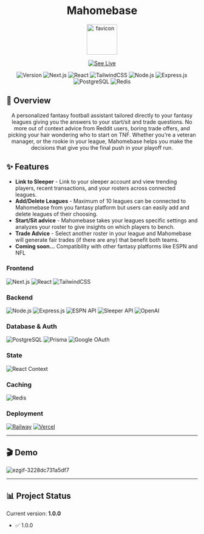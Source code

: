 <div align="center">
  
# **Mahomebase**

<img width="80" height="80" alt="favicon" src="https://github.com/user-attachments/assets/03399f95-2349-4fab-ad4f-7dffbdb55a30" />

[![See Live](https://img.shields.io/badge/🎬_See_Live-View_Demo-FF6B6B?style=for-the-badge&logoColor=white)](https://mahomebasefantasy.com/)

![Version](https://img.shields.io/badge/version-1.0.0-blue)
![Next.js](https://img.shields.io/badge/Next.js-000000?style=flat&logo=next.js&logoColor=white)
![React](https://img.shields.io/badge/React-20232A?style=flat&logo=react&logoColor=61DAFB)
![TailwindCSS](https://img.shields.io/badge/Tailwind_CSS-38B2AC?style=flat&logo=tailwind-css&logoColor=white)
![Node.js](https://img.shields.io/badge/Node.js-43853D?style=flat&logo=node.js&logoColor=white)
![Express.js](https://img.shields.io/badge/Express.js-404D59?style=flat&logo=express&logoColor=white)
![PostgreSQL](https://img.shields.io/badge/PostgreSQL-316192?style=flat&logo=postgresql&logoColor=white)
![Redis](https://img.shields.io/badge/Redis-DC382D?style=flat&logo=redis&logoColor=white)

</div>

## 🚀 Overview

<div align="center">
A personalized fantasy football assistant tailored directly to your fantasy leagues giving you the answers to your start/sit and trade questions. No more out of context advice from Reddit users, boring trade offers, and picking your hair wondering who to start on TNF. Whether you're a veteran manager, or the rookie in your league, Mahomebase helps you make the decisions that give you the final push in your playoff run.
</div>

## ✨ Features

* **Link to Sleeper** - Link to your sleeper account and view trending players, recent transactions, and your rosters across connected leagues.
* **Add/Delete Leagues** - Maximum of 10 leagues can be connected to Mahomebase from you fantasy platform but users can easily add and delete leagues of their choosing. 
* **Start/Sit advice** - Mahomebase takes your leagues specific settings and analyzes your roster to give insights on which players to bench.
* **Trade Advice** - Select another roster in your league and Mahomebase will generate fair trades (if there are any) that benefit both teams.
* **Coming soon...** Compatibility with other fantasy platforms like ESPN and NFL

### Frontend
![Next.js](https://img.shields.io/badge/Next.js-000000?style=for-the-badge&logo=next.js&logoColor=white)
![React](https://img.shields.io/badge/React-20232A?style=for-the-badge&logo=react&logoColor=61DAFB)
![TailwindCSS](https://img.shields.io/badge/Tailwind_CSS-38B2AC?style=for-the-badge&logo=tailwind-css&logoColor=white)

### Backend
![Node.js](https://img.shields.io/badge/Node.js-43853D?style=for-the-badge&logo=node.js&logoColor=white)
![Express.js](https://img.shields.io/badge/Express.js-404D59?style=for-the-badge&logo=express&logoColor=white)
![ESPN API](https://img.shields.io/badge/ESPN_API-FF0000?style=for-the-badge&logoColor=white)
![Sleeper API](https://img.shields.io/badge/Sleeper_API-00008B?style=for-the-badge&logoColor=white)
![OpenAI](https://img.shields.io/badge/OpenAI-412991?style=for-the-badge&logo=openai&logoColor=white)

### Database & Auth
![PostgreSQL](https://img.shields.io/badge/PostgreSQL-316192?style=for-the-badge&logo=postgresql&logoColor=white)
![Prisma](https://img.shields.io/badge/Prisma-3982CE?style=for-the-badge&logo=Prisma&logoColor=white)
![Google OAuth](https://img.shields.io/badge/Google_OAuth-4285F4?style=for-the-badge&logo=google&logoColor=white)

### State
![React Context](https://img.shields.io/badge/React_Context-20232A?style=for-the-badge&logo=react&logoColor=61DAFB)

### Caching
![Redis](https://img.shields.io/badge/Redis-DC382D?style=for-the-badge&logo=redis&logoColor=white)

### Deployment
[![Railway](https://img.shields.io/badge/Railway-131415?style=for-the-badge&logo=railway&logoColor=white)](https://your-backend-url.up.railway.app)
[![Vercel](https://img.shields.io/badge/Vercel-000000?style=for-the-badge&logo=vercel&logoColor=white)](https://your-frontend-url.vercel.app)


---

## 🎬 Demo

![ezgif-3228dc731a5df7](https://github.com/user-attachments/assets/76a4ee83-a3ab-478c-a4ef-4e04a3ed5f8f)

---

## 📊 Project Status

Current version: **1.0.0**
* ✅ 1.0.0





